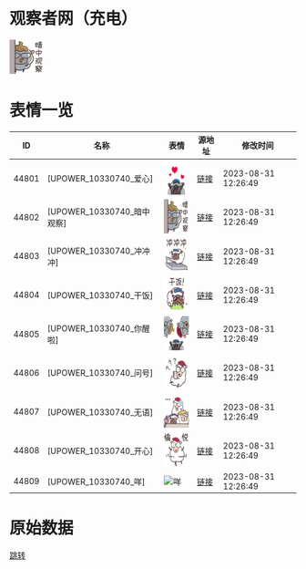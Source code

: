 # 观察者网（充电）

<img src="./cover.png" height="60" alt="cover" />

# 表情一览

|ID|名称|表情|源地址|修改时间|
|----|----|----|----|----|
|44801|[UPOWER_10330740_爱心]|<img src="./pic/044801_%5BUPOWER_10330740_爱心%5D.png" height="60" alt="爱心"/>|[链接](https://i0.hdslb.com/bfs/garb/cacbea9a6f8f873e3b99dc503a9a83c13b3d4ff6.png)|2023-08-31 12:26:49|
|44802|[UPOWER_10330740_暗中观察]|<img src="./pic/044802_%5BUPOWER_10330740_暗中观察%5D.png" height="60" alt="暗中观察"/>|[链接](https://i0.hdslb.com/bfs/garb/a8684c5fb5bd18ce95c82a359959173a10ecd6b8.png)|2023-08-31 12:26:49|
|44803|[UPOWER_10330740_冲冲冲]|<img src="./pic/044803_%5BUPOWER_10330740_冲冲冲%5D.png" height="60" alt="冲冲冲"/>|[链接](https://i0.hdslb.com/bfs/garb/e3e1aff967d47ddf27710aff13e3bb9684137d32.png)|2023-08-31 12:26:49|
|44804|[UPOWER_10330740_干饭]|<img src="./pic/044804_%5BUPOWER_10330740_干饭%5D.png" height="60" alt="干饭"/>|[链接](https://i0.hdslb.com/bfs/garb/21673d003bc230f7f4d6d594e1705781f5c637e9.png)|2023-08-31 12:26:49|
|44805|[UPOWER_10330740_你醒啦]|<img src="./pic/044805_%5BUPOWER_10330740_你醒啦%5D.png" height="60" alt="你醒啦"/>|[链接](https://i0.hdslb.com/bfs/garb/60dcece41cce44b7d81a021fc4a082a23a7e39a2.png)|2023-08-31 12:26:49|
|44806|[UPOWER_10330740_问号]|<img src="./pic/044806_%5BUPOWER_10330740_问号%5D.png" height="60" alt="问号"/>|[链接](https://i0.hdslb.com/bfs/garb/eb66279c604f710dec725c0bd9400ef0dc890e69.png)|2023-08-31 12:26:49|
|44807|[UPOWER_10330740_无语]|<img src="./pic/044807_%5BUPOWER_10330740_无语%5D.png" height="60" alt="无语"/>|[链接](https://i0.hdslb.com/bfs/garb/c0992506a4ad738124239fb5f1c26716f3f8c138.png)|2023-08-31 12:26:49|
|44808|[UPOWER_10330740_开心]|<img src="./pic/044808_%5BUPOWER_10330740_开心%5D.png" height="60" alt="开心"/>|[链接](https://i0.hdslb.com/bfs/garb/db2c8873f196b7095eddeb80453b84a32ad52700.png)|2023-08-31 12:26:49|
|44809|[UPOWER_10330740_咩]|<img src="./pic/044809_%5BUPOWER_10330740_咩%5D.png" height="60" alt="咩"/>|[链接](https://i0.hdslb.com/bfs/garb/8d64fa212b18485ac531331cb95f1b13409eb0ac.png)|2023-08-31 12:26:49|

# 原始数据

[跳转](./raw.json)

